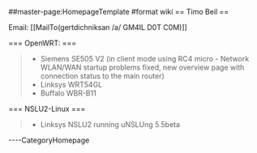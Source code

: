 \#\#master-page:HomepageTemplate \#format wiki == Timo Beil ==

Email: \[\[MailTo(gertdichniksan /a/ GM4IL D0T C0M)\]\]

=== OpenWRT: ===

> -   Siemens SE505 V2 (in client mode using RC4 micro - Network
>     WLAN/WAN startup problems fixed, new overview page with connection
>     status to the main router)
> -   Linksys WRT54GL
> -   Buffalo WBR-B11

=== NSLU2-Linux ===

> -   Linksys NSLU2 running uNSLUng 5.5beta

----CategoryHomepage
